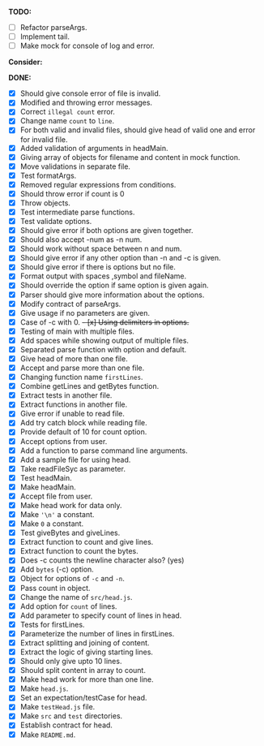 **TODO:**

- [ ] Refactor parseArgs.
- [ ] Implement tail.
- [ ] Make mock for console of log and error.

**Consider:**


**DONE:**

- [x] Should give console error of file is invalid.
- [x] Modified and throwing error messages.
- [x] Correct `illegal count` error.
- [x] Change name `count` to `line`.
- [x] For both valid and invalid files, should give head of valid one and error for invalid file.
- [x] Added validation of arguments in headMain.
- [x] Giving array of objects for filename and content in mock function.
- [x] Move validations in separate file.
- [x] Test formatArgs.
- [x] Removed regular expressions from conditions.
- [x] Should throw error if count is 0
- [x] Throw objects.
- [x] Test intermediate parse functions.
- [x] Test validate options.
- [x] Should give error if both options are given together.
- [x] Should also accept -num as -n num.
- [x] Should work without space between n and num.
- [x] Should give error if any other option than -n and -c is given.
- [x] Should give error if there is options but no file.
- [x] Format output with spaces ,symbol and fileName.
- [x] Should override the option if same option is given again.
- [x] Parser should give more information about the options.
- [x] Modify contract of parseArgs.
- [x] Give usage if no parameters are given.
- [x] Case of -c with 0.
~~- [x] Using delimiters in options.~~
- [x] Testing of main with multiple files.
- [x] Add spaces while showing output of multiple files.
- [x] Separated parse function with option and default.
- [x] Give head of more than one file. 
- [x] Accept and parse more than one file.
- [x] Changing function name `firstLines`.
- [x] Combine getLines and getBytes function.
- [x] Extract tests in another file.
- [x] Extract functions in another file.
- [x] Give error if unable to read file.
- [x] Add try catch block while reading file.
- [x] Provide default of 10 for count option.
- [x] Accept options from user.
- [x] Add a function to parse command line arguments.
- [x] Add a sample file for using head.
- [x] Take readFileSyc as parameter.
- [x] Test headMain.
- [x] Make headMain.
- [x] Accept file from user.
- [x] Make head work for data only.
- [x] Make `'\n'` a constant.
- [x] Make `0` a constant.
- [x] Test giveBytes and giveLines.
- [x] Extract function to count and give lines.
- [x] Extract function to count the bytes.
- [x] Does -c counts the newline character also? (yes)
- [x] Add `bytes` (-c) option.
- [x] Object for options of `-c` and `-n`.
- [x] Pass count in object.
- [x] Change the name of `src/head.js`.
- [x] Add option for `count` of lines.
- [x] Add parameter to specify count of lines in head.
- [x] Tests for firstLines.
- [x] Parameterize the number of lines in firstLines. 
- [x] Extract splitting and joining of content.
- [x] Extract the logic of giving starting lines.
- [x] Should only give upto 10 lines.
- [x] Should split content in array to count.
- [x] Make head work for more than one line.
- [x] Make `head.js`.
- [x] Set an expectation/testCase for head.
- [x] Make `testHead.js` file.
- [x] Make `src` and `test` directories.
- [x] Establish contract for head.
- [x] Make `README.md`.